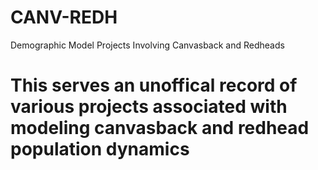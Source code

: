 # CANV-REDH
Demographic Model Projects Involving Canvasback and Redheads

# This serves an unoffical record of various projects associated with modeling canvasback and redhead population dynamics 
